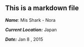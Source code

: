 ## This is a markdown file 



**_Name_**: Mis Shark - Nora

**_Current Location:_** Japan

**_Date:_** Jan 8 , 2015
